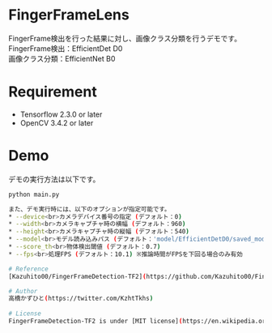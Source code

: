# FingerFrameLens
FingerFrame検出を行った結果に対し、画像クラス分類を行うデモです。<br>
FingerFrame検出：EfficientDet D0<br>
画像クラス分類：EfficientNet B0<br>

# Requirement 
* Tensorflow 2.3.0 or later
* OpenCV 3.4.2 or later

# Demo
デモの実行方法は以下です。
```bash
python main.py

また、デモ実行時には、以下のオプションが指定可能です。
* --device<br>カメラデバイス番号の指定 (デフォルト：0)
* --width<br>カメラキャプチャ時の横幅 (デフォルト：960)
* --height<br>カメラキャプチャ時の縦幅 (デフォルト：540)
* --model<br>モデル読み込みパス (デフォルト：'model/EfficientDetD0/saved_model')
* --score_th<br>物体検出閾値 (デフォルト：0.7)
* --fps<br>処理FPS (デフォルト：10.1) ※推論時間がFPSを下回る場合のみ有効

# Reference
[Kazuhito00/FingerFrameDetection-TF2](https://github.com/Kazuhito00/FingerFrameDetection-TF2)

# Author
高橋かずひと(https://twitter.com/KzhtTkhs)
 
# License 
FingerFrameDetection-TF2 is under [MIT license](https://en.wikipedia.org/wiki/MIT_License).
